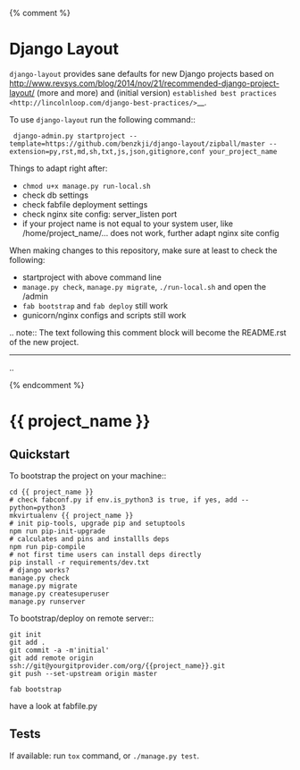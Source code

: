 {% comment %}

# Django Layout

``django-layout`` provides sane defaults for new Django projects based on http://www.revsys.com/blog/2014/nov/21/recommended-django-project-layout/ (more and more) and (initial version) `established best practices <http://lincolnloop.com/django-best-practices/>`__.

To use ``django-layout`` run the following command::

     django-admin.py startproject --template=https://github.com/benzkji/django-layout/zipball/master --extension=py,rst,md,sh,txt,js,json,gitignore,conf your_project_name

Things to adapt right after:

- ``chmod u+x manage.py run-local.sh``
- check db settings
- check fabfile deployment settings
- check nginx site config: server_listen port
- if your project name is not equal to your system user, like /home/project_name/... does not work, further adapt nginx site config

When making changes to this repository, make sure at least to check the following:

- startproject with above command line
- `manage.py check`, `manage.py migrate`, `./run-local.sh` and open the /admin
- `fab bootstrap` and `fab deploy` still work
- gunicorn/nginx configs and scripts still work

.. note:: The text following this comment block will become the README.rst of the new project.


-----

..

{% endcomment %}
# {{ project_name }}


## Quickstart

To bootstrap the project on your machine::

    cd {{ project_name }}
    # check fabconf.py if env.is_python3 is true, if yes, add --python=python3
    mkvirtualenv {{ project_name }}
    # init pip-tools, upgrade pip and setuptools
    npm run pip-init-upgrade
    # calculates and pins and installls deps
    npm run pip-compile  
    # not first time users can install deps directly
    pip install -r requirements/dev.txt
    # django works?
    manage.py check
    manage.py migrate
    manage.py createsuperuser
    manage.py runserver

To bootstrap/deploy on remote server::

    git init
    git add .
    git commit -a -m'initial'
    git add remote origin ssh://git@yourgitprovider.com/org/{{project_name}}.git
    git push --set-upstream origin master

    fab bootstrap

have a look at fabfile.py

Tests
-----

If available: run `tox` command, or `./manage.py test`.

